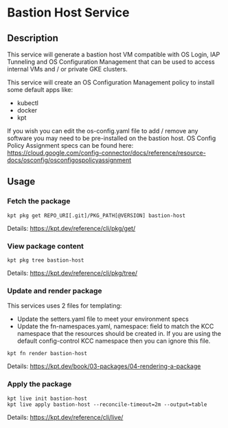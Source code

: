 # Bastion Host Service

## Description
This service will generate a bastion host VM compatible with OS Login, IAP Tunneling and OS Configuration Management that can be used to access internal VMs and / or private GKE clusters.

This service will create an OS Configuration Management policy to install some default apps like:

- kubectl
- docker
- kpt

If you wish you can edit the os-config.yaml file to add / remove any software you may need to be pre-installed on the bastion host. OS Config Policy Assignment specs can be found here: https://cloud.google.com/config-connector/docs/reference/resource-docs/osconfig/osconfigospolicyassignment

## Usage

### **Fetch the package**
`kpt pkg get REPO_URI[.git]/PKG_PATH[@VERSION] bastion-host`

Details: https://kpt.dev/reference/cli/pkg/get/

### **View package content**
`kpt pkg tree bastion-host`

Details: https://kpt.dev/reference/cli/pkg/tree/

### **Update and render package**
This services uses 2 files for templating:
- Update the setters.yaml file to meet your environment specs
- Update the fn-namespaces.yaml, namespace: field to match the KCC namespace that the resources should be created in. If you are using the default config-control KCC namespace then you can ignore this file.

`kpt fn render bastion-host`

Details: https://kpt.dev/book/03-packages/04-rendering-a-package

### **Apply the package**
```
kpt live init bastion-host
kpt live apply bastion-host --reconcile-timeout=2m --output=table
```
Details: https://kpt.dev/reference/cli/live/